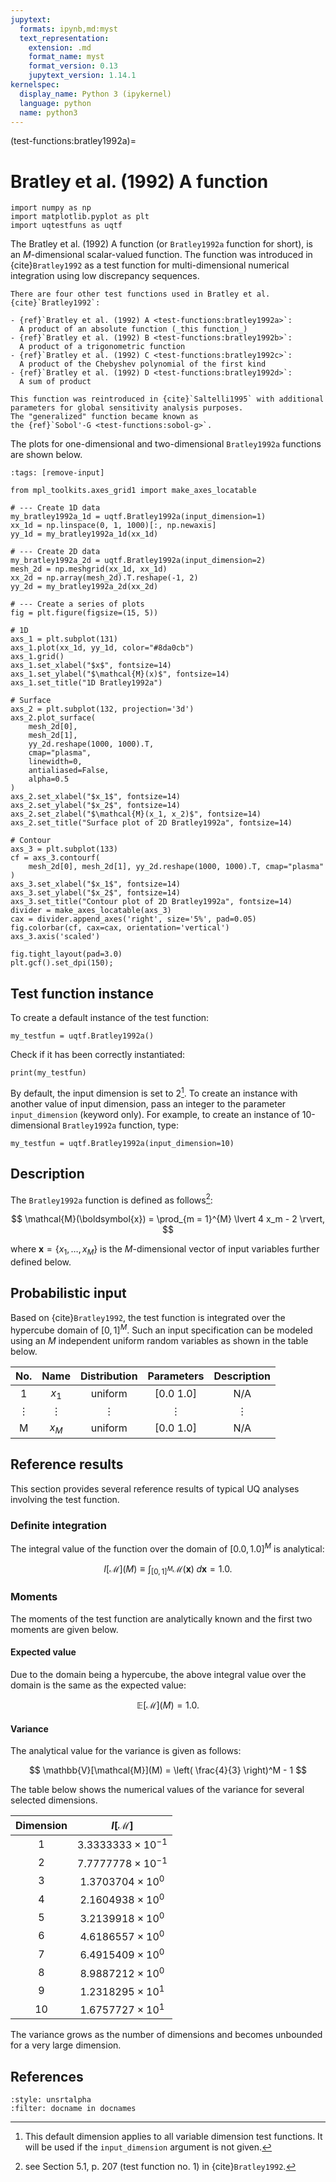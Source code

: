 ```yaml
---
jupytext:
  formats: ipynb,md:myst
  text_representation:
    extension: .md
    format_name: myst
    format_version: 0.13
    jupytext_version: 1.14.1
kernelspec:
  display_name: Python 3 (ipykernel)
  language: python
  name: python3
---
```


(test-functions:bratley1992a)=
# Bratley et al. (1992) A function

```{code-cell} ipython3
import numpy as np
import matplotlib.pyplot as plt
import uqtestfuns as uqtf
```

The Bratley et al. (1992) A function (or `Bratley1992a` function for short),
is an $M$-dimensional scalar-valued function.
The function was introduced in {cite}`Bratley1992` as a test function
for multi-dimensional numerical integration using low discrepancy sequences.

```{note}
There are four other test functions used in Bratley et al. {cite}`Bratley1992`:

- {ref}`Bratley et al. (1992) A <test-functions:bratley1992a>`:
  A product of an absolute function (_this function_)
- {ref}`Bratley et al. (1992) B <test-functions:bratley1992b>`:
  A product of a trigonometric function
- {ref}`Bratley et al. (1992) C <test-functions:bratley1992c>`:
  A product of the Chebyshev polynomial of the first kind
- {ref}`Bratley et al. (1992) D <test-functions:bratley1992d>`:
  A sum of product
  
This function was reintroduced in {cite}`Saltelli1995` with additional
parameters for global sensitivity analysis purposes.
The "generalized" function became known as
the {ref}`Sobol'-G <test-functions:sobol-g>`. 
```

The plots for one-dimensional and two-dimensional `Bratley1992a` functions
are shown below.

```{code-cell} ipython3
:tags: [remove-input]

from mpl_toolkits.axes_grid1 import make_axes_locatable

# --- Create 1D data
my_bratley1992a_1d = uqtf.Bratley1992a(input_dimension=1)
xx_1d = np.linspace(0, 1, 1000)[:, np.newaxis]
yy_1d = my_bratley1992a_1d(xx_1d)

# --- Create 2D data
my_bratley1992a_2d = uqtf.Bratley1992a(input_dimension=2)
mesh_2d = np.meshgrid(xx_1d, xx_1d)
xx_2d = np.array(mesh_2d).T.reshape(-1, 2)
yy_2d = my_bratley1992a_2d(xx_2d)

# --- Create a series of plots
fig = plt.figure(figsize=(15, 5))

# 1D
axs_1 = plt.subplot(131)
axs_1.plot(xx_1d, yy_1d, color="#8da0cb")
axs_1.grid()
axs_1.set_xlabel("$x$", fontsize=14)
axs_1.set_ylabel("$\mathcal{M}(x)$", fontsize=14)
axs_1.set_title("1D Bratley1992a")

# Surface
axs_2 = plt.subplot(132, projection='3d')
axs_2.plot_surface(
    mesh_2d[0],
    mesh_2d[1],
    yy_2d.reshape(1000, 1000).T,
    cmap="plasma",
    linewidth=0,
    antialiased=False,
    alpha=0.5
)
axs_2.set_xlabel("$x_1$", fontsize=14)
axs_2.set_ylabel("$x_2$", fontsize=14)
axs_2.set_zlabel("$\mathcal{M}(x_1, x_2)$", fontsize=14)
axs_2.set_title("Surface plot of 2D Bratley1992a", fontsize=14)

# Contour
axs_3 = plt.subplot(133)
cf = axs_3.contourf(
    mesh_2d[0], mesh_2d[1], yy_2d.reshape(1000, 1000).T, cmap="plasma"
)
axs_3.set_xlabel("$x_1$", fontsize=14)
axs_3.set_ylabel("$x_2$", fontsize=14)
axs_3.set_title("Contour plot of 2D Bratley1992a", fontsize=14)
divider = make_axes_locatable(axs_3)
cax = divider.append_axes('right', size='5%', pad=0.05)
fig.colorbar(cf, cax=cax, orientation='vertical')
axs_3.axis('scaled')

fig.tight_layout(pad=3.0)
plt.gcf().set_dpi(150);
```

## Test function instance

To create a default instance of the test function:

```{code-cell} ipython3
my_testfun = uqtf.Bratley1992a()
```

Check if it has been correctly instantiated:

```{code-cell} ipython3
print(my_testfun)
```

By default, the input dimension is set to $2$[^default_dimension].
To create an instance with another value of input dimension,
pass an integer to the parameter `input_dimension` (keyword only).
For example, to create an instance of 10-dimensional `Bratley1992a` function,
type:

```{code-cell} ipython3
my_testfun = uqtf.Bratley1992a(input_dimension=10)
```

## Description

The `Bratley1992a` function is defined as follows[^location]:

$$
\mathcal{M}(\boldsymbol{x}) = \prod_{m = 1}^{M} \lvert 4 x_m - 2 \rvert,
$$

where $\boldsymbol{x} = \{ x_1, \ldots, x_M \}$
is the $M$-dimensional vector of input variables further defined below.

## Probabilistic input

Based on {cite}`Bratley1992`, the test function is integrated over the 
hypercube domain of $[0, 1]^M$.
Such an input specification can be modeled using an $M$ independent uniform
random variables as shown in the table below.

| No.       |  Name    |  Distribution | Parameters | Description |
|:---------:|:--------:|:-------------:|:----------:|:-----------:|
|  1        | $x_1$    | uniform       | [0.0 1.0]  |     N/A     |
|  $\vdots$ | $\vdots$ | $\vdots$      | $\vdots$   |  $\vdots$   |
|  M        | $x_M$    | uniform       | [0.0 1.0]  |     N/A     |

## Reference results

This section provides several reference results of typical UQ analyses involving
the test function.

### Definite integration

The integral value of the function over the domain of $[0.0, 1.0]^M$
is analytical:

$$
I[\mathcal{M}] (M) \equiv \int_{[0, 1]^M} \mathcal{M}(\boldsymbol{x}) \; d\boldsymbol{x} = 1.0.
$$

### Moments

The moments of the test function are analytically known
and the first two moments are given below.

#### Expected value

Due to the domain being a hypercube,
the above integral value over the domain is the same as the expected value:

$$
\mathbb{E}[\mathcal{M}](M) = 1.0.
$$

#### Variance

The analytical value for the variance is given as follows:

$$
\mathbb{V}[\mathcal{M}](M) = \left( \frac{4}{3} \right)^M - 1 
$$

The table below shows the numerical values of the variance
for several selected dimensions.

| Dimension |      $I[\mathcal{M}]$       |
|:---------:|:---------------------------:|
|     1     | $3.3333333 \times 10^{-1}$  | 
|     2     | $7.7777778 \times 10^{-1}$  |
|     3     |  $1.3703704 \times 10^{0}$  |
|     4     |  $2.1604938 \times 10^{0}$  |
|     5     |  $3.2139918 \times 10^{0}$  |
|     6     |  $4.6186557 \times 10^{0}$  |
|     7     |  $6.4915409 \times 10^{0}$  |
|     8     |  $8.9887212 \times 10^{0}$  |
|     9     |  $1.2318295 \times 10^{1}$  |
|    10     |  $1.6757727 \times 10^{1}$  |


The variance grows as the number of dimensions and becomes unbounded
for a very large dimension.

## References

```{bibliography}
:style: unsrtalpha
:filter: docname in docnames
```

[^location]: see Section 5.1, p. 207 (test function no. 1)
in {cite}`Bratley1992`.

[^default_dimension]: This default dimension applies to all variable dimension
test functions. It will be used if the `input_dimension` argument is not given.
